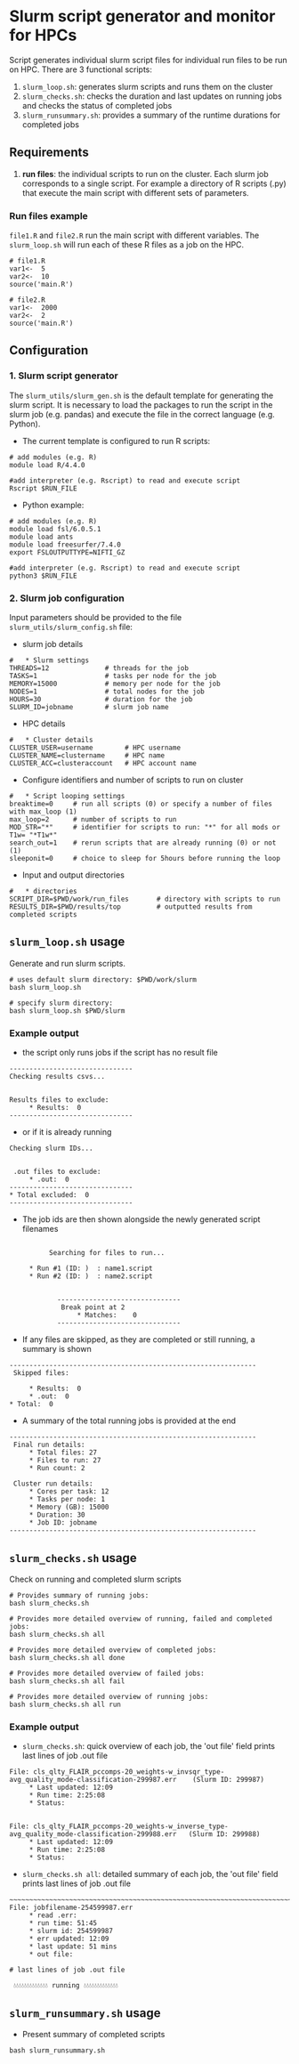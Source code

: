 # Slurm script generator and monitor for HPCs

Script generates individual slurm script files for individual run files to be run on HPC. There are 3 functional scripts:
1. `slurm_loop.sh`: generates slurm scripts and runs them on the cluster
2. `slurm_checks.sh`: checks the duration and last updates on running jobs and checks the status of completed jobs
3. `slurm_runsummary.sh`: provides a summary of the runtime durations for completed jobs



## Requirements
1. **run files**: the individual scripts to run on the cluster. Each slurm job corresponds to a single script. For example a directory of R scripts (.py) that execute the main script with different sets of parameters.

### Run files example
`file1.R` and `file2.R` run the main script with different variables. The `slurm_loop.sh` will run each of these R files as a job on the HPC.

```
# file1.R
var1<-  5
var2<-  10
source('main.R')

# file2.R
var1<-  2000
var2<-  2
source('main.R')
```

## Configuration

### 1. Slurm script generator
The `slurm_utils/slurm_gen.sh` is the default template for generating the slurm script. It is necessary to load the packages to run the script in the slurm job (e.g. pandas) and execute the file in the correct language (e.g. Python).

- The current template is configured to run R scripts:
```
# add modules (e.g. R)
module load R/4.4.0

#add interpreter (e.g. Rscript) to read and execute script
Rscript $RUN_FILE
```
- Python example:
```
# add modules (e.g. R)
module load fsl/6.0.5.1
module load ants
module load freesurfer/7.4.0
export FSLOUTPUTTYPE=NIFTI_GZ

#add interpreter (e.g. Rscript) to read and execute script
python3 $RUN_FILE
```


### 2. Slurm job configuration
Input parameters should be provided to the file `slurm_utils/slurm_config.sh` file:

- slurm job details
```
#   * Slurm settings
THREADS=12              # threads for the job
TASKS=1                 # tasks per node for the job
MEMORY=15000            # memory per node for the job
NODES=1                 # total nodes for the job
HOURS=30                # duration for the job
SLURM_ID=jobname        # slurm job name
```

- HPC details
```
#   * Cluster details
CLUSTER_USER=username        # HPC username
CLUSTER_NAME=clustername     # HPC name
CLUSTER_ACC=clusteraccount   # HPC account name
```

- Configure identifiers and number of scripts to run on cluster
```
#   * Script looping settings
breaktime=0     # run all scripts (0) or specify a number of files with max_loop (1)
max_loop=2      # number of scripts to run
MOD_STR="*"     # identifier for scripts to run: "*" for all mods or T1w= "*T1w*"
search_out=1    # rerun scripts that are already running (0) or not (1)
sleeponit=0     # choice to sleep for 5hours before running the loop
```

  - Input and output directories
```
#   * directories
SCRIPT_DIR=$PWD/work/run_files       # directory with scripts to run
RESULTS_DIR=$PWD/results/top         # outputted results from completed scripts
```


## `slurm_loop.sh` usage

Generate and run slurm scripts.

```
# uses default slurm directory: $PWD/work/slurm
bash slurm_loop.sh

# specify slurm directory:
bash slurm_loop.sh $PWD/slurm
```

### Example output
- the script only runs jobs if the script has no result file
```
-------------------------------
Checking results csvs...        


Results files to exclude:
	 * Results:  0
-------------------------------
```
- or if it is already running
```
Checking slurm IDs...


 .out files to exclude:
	 * .out:  0
-------------------------------
* Total excluded:  0
-------------------------------
```
- The job ids are then shown alongside the newly generated script filenames
```

		  Searching for files to run...

	 * Run #1 (ID: )  : name1.script
	 * Run #2 (ID: )  : name2.script


			-------------------------------
			 Break point at 2
				 * Matches:    0
			-------------------------------
```
- If any files are skipped, as they are completed or still running, a summary is shown
```
--------------------------------------------------------------
 Skipped files:

	 * Results:  0
	 * .out:  0
* Total:  0

```
- A summary of the total running jobs is provided at the end
```
--------------------------------------------------------------
 Final run details:
	 * Total files: 27
	 * Files to run: 27
	 * Run count: 2

 Cluster run details:
	 * Cores per task: 12
	 * Tasks per node: 1
	 * Memory (GB): 15000
	 * Duration: 30
	 * Job ID: jobname
--------------------------------------------------------------
```


## `slurm_checks.sh` usage
Check on running and completed slurm scripts

```
# Provides summary of running jobs:
bash slurm_checks.sh

# Provides more detailed overview of running, failed and completed jobs:
bash slurm_checks.sh all

# Provides more detailed overview of completed jobs:
bash slurm_checks.sh all done

# Provides more detailed overview of failed jobs:
bash slurm_checks.sh all fail

# Provides more detailed overview of running jobs:
bash slurm_checks.sh all run

```
### Example output
- `slurm_checks.sh`: quick overview of each job, the 'out file' field prints last lines of job .out file

```
File: cls_qlty_FLAIR_pccomps-20_weights-w_invsqr_type-avg_quality_mode-classification-299987.err 	(Slurm ID: 299987)
	 * Last updated: 12:09
	 * Run time: 2:25:08
	 * Status:


File: cls_qlty_FLAIR_pccomps-20_weights-w_inverse_type-avg_quality_mode-classification-299988.err 	(Slurm ID: 299988)
	 * Last updated: 12:09
	 * Run time: 2:25:08
	 * Status:
```
- `slurm_checks.sh all`: detailed summary of each job, the 'out file' field prints last lines of job .out file
```
~~~~~~~~~~~~~~~~~~~~~~~~~~~~~~~~~~~~~~~~~~~~~~~~~~~~~~~~~~~~~~~~~~~~~~~~~~~~~~~~~~~~~~~~~~~~~~
File: jobfilename-254599987.err
	 * read .err:
	 * run time: 51:45
	 * slurm id: 254599987
	 * err updated: 12:09
	 * last update: 51 mins
	 * out file:

# last lines of job .out file

 💧💧💧💧💧💧💧💧💧💧💧💧💧 running 💧💧💧💧💧💧💧💧💧💧💧💧💧

```

## `slurm_runsummary.sh` usage
- Present summary of completed scripts
```
bash slurm_runsummary.sh
```
